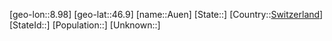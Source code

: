 ﻿---
location: [46.9,8.98]
type: City
tags:
- geo/City


SpocWebEntityId: 28923
isDeleted: false
confidential: public

---
[geo-lon::8.98]
[geo-lat::46.9]
[name::Auen]
[State::]
[Country::[Switzerland](geo/Continent/Europe/Switzerland.md)]
[StateId::]
[Population::]
[Unknown::]

